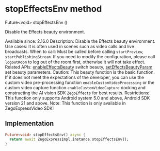


# stopEffectsEnv method








Future&lt;void> stopEffectsEnv
()





<p>Disable the Effects beauty environment.</p>
<p>Available since: 2.16.0
Description: Disable the Effects beauty environment.
Use cases: It is often used in scenes such as video calls and live broadcasts.
When to call: Must be called before calling <code>startPreview</code>, <code>startPublishingStream</code>. If you need to modify the configuration, please call <code>logoutRoom</code> to log out of the room first, otherwise it will not take effect.
Related APIs: <a href="../../zego_uikit_prebuilt_live_audio_room/ZegoExpressEnginePreprocess/enableEffectsBeauty.md">enableEffectsBeauty</a> switch beauty, <a href="../../zego_uikit_prebuilt_live_audio_room/ZegoExpressEnginePreprocess/setEffectsBeautyParam.md">setEffectsBeautyParam</a> set beauty parameters.
Caution: This beauty function is the basic function. If it does not meet the expectations of the developer, you can use the custom video pre-processing function <code>enableCustomVideoProcessing</code> or the custom video capture function <code>enableCustomVideoCapture</code> docking and constructing the AI ​​vision SDK <code>ZegoEffects</code> for best results.
Restrictions: This function only supports Android system 5.0 and above, Android SDK version 21 and above.
Note: This function is only available in ZegoExpressVideo SDK!</p>



## Implementation

```dart
Future<void> stopEffectsEnv() async {
  return await ZegoExpressImpl.instance.stopEffectsEnv();
}
```







